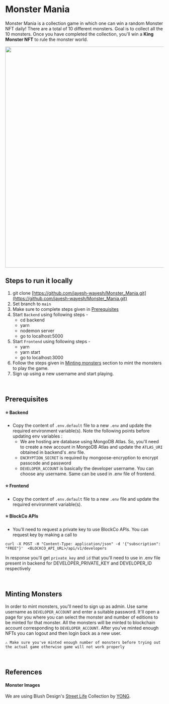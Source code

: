 # Monster Mania

Monster Mania is a collection game in which one can win a random Monster NFT daily! There are a total of 10 different monsters. Goal is to collect all the 10 monsters. Once you have completed the collection, you'll win a <b>King Monster NFT</b> to rule the monster world.

<img src="https://blush.design/api/download?shareUri=PscwxZOpVNvMn679&c=Skin_0%7Ef45675-0.0%7E0089fd-0.1%7Eacff00-0.2%7Ef45675-0.3%7Efd8800-0.4%7Ef45675-0.5%7E0089fd-0.6%7Effcf00-0.7%7E7c6bba-0.8%7E0099a3-0.9%7Eacff00-0.10%7E00d2dc-0.11%7Efd8800&w=800&h=800&fm=png" width="700">

<br/>

## Steps to run it locally

1. git clone [https://github.com/jayesh-wayesh/Monster_Mania.git](https://github.com/jayesh-wayesh/Monster_Mania.git)
2. Set branch to `main`
3. Make sure to complete steps given in [Prerequisites](https://github.com/blockcolabs/monster-mania/tree/dev#prerequisites)
4. Start `Backend` using following steps - 
    - cd backend
    - yarn
    - nodemon server
    - go to localhost:5000
5. Start `Frontend` using following steps -
    - yarn 
    - yarn start
    - go to localhost:3000
6. Follow the steps given in [Minting monsters](https://github.com/blockcolabs/monster-mania/tree/dev#prerequisites) section to mint the monsters to play the game.
7. Sign up using a new username and start playing.

<br/>

## Prerequisites 

#### ⭐ Backend
- Copy the content of `.env.default` file to a new `.env` and update the required environment variable(s). Note the following points before updating env variables :
    - We are hosting are database using MongoDB Atlas. So, you'll need to create a new account in MongoDB Atlas and update the `ATLAS_URI` obtained in backend's .env file.
    - `ENCRYPTION_SECRET` is required by mongoose-encryption to encrypt passcode and password
    - `DEVELOPER_ACCOUNT` is basically the developer username. You can choose any username. Same can be used in .env file of frontend.

#### ⭐ Frontend
- Copy the content of `.env.default` file to a new `.env` file and update the required environment variable(s).

#### ⭐ BlockCo APIs
- You'll need to request a private key to use BlockCo APIs. You can request key by making a call to 
```
curl -X POST -H "Content-Type: application/json" -d '{"subscription": "FREE"}'  <BLOCKCO_API_URL>/api/v1/developers
```
In response you'll get `private_key` and `id` that you'll need to use in .env file present in backend for DEVELOPER_PRIVATE_KEY and DEVELOPER_ID respectively

<br/>

## Minting Monsters

In order to mint monsters, you'll need to sign up as admin. Use same username as `DEVELOPER_ACCOUNT` and enter a suitable password. It'll open a page for you where you can select the monster and number of editions to be minted for that monster. All the monsters will be minted to blockchain account corresponding to `DEVELOPER_ACCOUNT`. After you've minted enough NFTs you can logout and then login back as a new user.
```
⚠️ Make sure you've minted enough number of monsters before trying out the actual game otherwise game will not work properly 
```

<br/>

## References

#### Monster Images
We are using Blush Design's [Street Life](https://blush.design/collections/2q77tcQgOR3gUha4oprc/street-life) Collection by [YONG](https://blush.design/artists/YONG).
